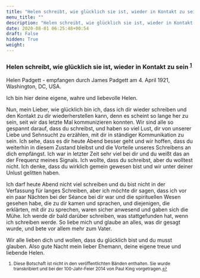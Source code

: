 ```yaml
---
title: "Helen schreibt, wie glücklich sie ist, wieder in Kontakt zu sein"
menu_title: ""
description: "Helen schreibt, wie glücklich sie ist, wieder in Kontakt zu sein"
date: 2020-08-01 06:25:48+00:54
draft: False
hidden: True
weight:
---
```

### Helen schreibt, wie glücklich sie ist, wieder in Kontakt zu sein <sup id="a1">[1](#f1)</sup>

Helen Padgett - empfangen durch James Padgett am 4. April 1921, Washington, DC, USA.

Ich bin hier deine eigene, wahre und liebevolle Helen.

Nun, mein Lieber, wie glücklich bin ich, dass ich dir wieder schreiben und den Kontakt zu dir wiederherstellen kann, denn es scheint so lange her zu sein, seit wir das letzte Mal kommunizieren konnten. Wir sind alle so gespannt darauf, dass du schreibst, und haben so viel Lust, dir von unserer Liebe und Sehnsucht zu erzählen, mit dir in ständiger Kommunikation zu sein. Ich sehe, dass es dir heute Abend besser geht und wir hoffen, dass du weiterhin in diesem Zustand bleibst und die Vorteile unseres Schreibens an dich empfängst. Ich war in letzter Zeit sehr viel bei dir und du weißt das an der Frequenz meines Signals. Ich wollte, dass du schreibst, aber du wolltest nicht. Ich denke, dass du wirklich gemein gewesen bist und wir unter deiner Unlust gelitten haben.

Ich darf heute Abend nicht viel schreiben und du bist nicht in der Verfassung für langes Schreiben, aber ich möchte dir sagen, dass ich vor ein paar Nächten bei der Séance bei dir war und die spirituellen Wesen gesehen habe, die zu dir kamen und sprachen, und diejenigen, die erklärten, mit dir zu sprechen, waren sicher anwesend und gaben sich die Mühe. Ich werde dir bald darüber schreiben, was stattgefunden hat, wenn ich schreiben werde. So liebe mich und glaube an alles, was dir gesagt wurde, und bete vor allem mehr zum Vater.

Wir alle lieben dich und wollen, dass du glücklich bist und du musst glauben. Also gute Nacht mein lieber Ehemann, deine eigene treue und liebende Helen.
<small>

1. <large id="f1"> Diese Botschaft ist nicht in den veröffentlichten Bänden enthalten. Sie wurde transkribiert und bei der 100-Jahr-Feier 2014 von Paul King vorgetragen.[↩](#a1)
